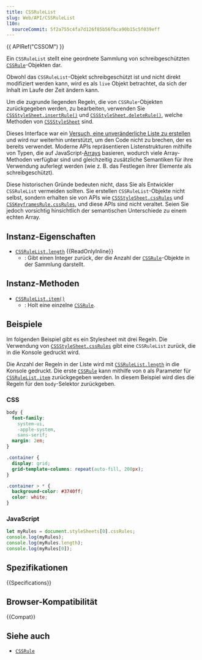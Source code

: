 ```yaml
---
title: CSSRuleList
slug: Web/API/CSSRuleList
l10n:
  sourceCommit: 5f2a755c4fa7d126f85b56fbca90b15c5f039eff
---
```


{{ APIRef("CSSOM") }}

Ein `CSSRuleList` stellt eine geordnete Sammlung von schreibgeschützten [`CSSRule`](/de/docs/Web/API/CSSRule)-Objekten dar.

Obwohl das `CSSRuleList`-Objekt schreibgeschützt ist und nicht direkt modifiziert werden kann, wird es als `live` Objekt betrachtet, da sich der Inhalt im Laufe der Zeit ändern kann.

Um die zugrunde liegenden Regeln, die von `CSSRule`-Objekten zurückgegeben werden, zu bearbeiten, verwenden Sie [`CSSStyleSheet.insertRule()`](/de/docs/Web/API/CSSStyleSheet/insertRule) und [`CSSStyleSheet.deleteRule()`](/de/docs/Web/API/CSSStyleSheet/deleteRule), welche Methoden von [`CSSStyleSheet`](/de/docs/Web/API/CSSStyleSheet) sind.

Dieses Interface war ein [Versuch, eine unveränderliche Liste zu erstellen](https://stackoverflow.com/questions/74630989/why-use-domstringlist-rather-than-an-array/74641156#74641156) und wird nur weiterhin unterstützt, um den Code nicht zu brechen, der es bereits verwendet. Moderne APIs repräsentieren Listenstrukturen mithilfe von Typen, die auf JavaScript-[Arrays](/de/docs/Web/JavaScript/Reference/Global_Objects/Array) basieren, wodurch viele Array-Methoden verfügbar sind und gleichzeitig zusätzliche Semantiken für ihre Verwendung auferlegt werden (wie z. B. das Festlegen ihrer Elemente als schreibgeschützt).

Diese historischen Gründe bedeuten nicht, dass Sie als Entwickler `CSSRuleList` vermeiden sollten. Sie erstellen `CSSRuleList`-Objekte nicht selbst, sondern erhalten sie von APIs wie [`CSSStyleSheet.cssRules`](/de/docs/Web/API/CSSStyleSheet/cssRules) und [`CSSKeyframesRule.cssRules`](/de/docs/Web/API/CSSKeyframesRule/cssRules), und diese APIs sind nicht veraltet. Seien Sie jedoch vorsichtig hinsichtlich der semantischen Unterschiede zu einem echten Array.

## Instanz-Eigenschaften

- [`CSSRuleList.length`](/de/docs/Web/API/CSSRuleList/length) {{ReadOnlyInline}}
  - : Gibt einen Integer zurück, der die Anzahl der [`CSSRule`](/de/docs/Web/API/CSSRule)-Objekte in der Sammlung darstellt.

## Instanz-Methoden

- [`CSSRuleList.item()`](/de/docs/Web/API/CSSRuleList/item)
  - : Holt eine einzelne [`CSSRule`](/de/docs/Web/API/CSSRule).

## Beispiele

Im folgenden Beispiel gibt es ein Stylesheet mit drei Regeln. Die Verwendung von [`CSSStyleSheet.cssRules`](/de/docs/Web/API/CSSStyleSheet/cssRules) gibt eine `CSSRuleList` zurück, die in die Konsole gedruckt wird.

Die Anzahl der Regeln in der Liste wird mit [`CSSRuleList.length`](/de/docs/Web/API/CSSRuleList/length) in die Konsole gedruckt. Die erste [`CSSRule`](/de/docs/Web/API/CSSRule) kann mithilfe von `0` als Parameter für [`CSSRuleList.item`](/de/docs/Web/API/CSSRuleList/item) zurückgegeben werden. In diesem Beispiel wird dies die Regeln für den `body`-Selektor zurückgeben.

### CSS

```css
body {
  font-family:
    system-ui,
    -apple-system,
    sans-serif;
  margin: 2em;
}

.container {
  display: grid;
  grid-template-columns: repeat(auto-fill, 200px);
}

.container > * {
  background-color: #3740ff;
  color: white;
}
```

### JavaScript

```js
let myRules = document.styleSheets[0].cssRules;
console.log(myRules);
console.log(myRules.length);
console.log(myRules[0]);
```

## Spezifikationen

{{Specifications}}

## Browser-Kompatibilität

{{Compat}}

## Siehe auch

- [`CSSRule`](/de/docs/Web/API/CSSRule)
